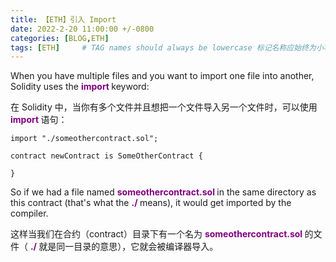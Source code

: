 ```yaml
---
title: 【ETH】引入 Import
date: 2022-2-20 11:00:00 +/-0800
categories: [BLOG,ETH]
tags: [ETH]     # TAG names should always be lowercase 标记名称应始终为小写
---
```


<!---

<font color="#800080"><b> 私有 </b></font>
<b><font color="#0099ff">结构体类型</font></b>
> **

--->


When you have multiple files and you want to import one file into another, Solidity uses the <font color="#800080"><b> import </b></font> keyword:

在 Solidity 中，当你有多个文件并且想把一个文件导入另一个文件时，可以使用 <font color="#800080"><b> import </b></font> 语句：

```solidity
import "./someothercontract.sol";

contract newContract is SomeOtherContract {

}
```

So if we had a file named <font color="#800080"><b> someothercontract.sol </b></font> in the same directory as this contract (that's what the <font color="#800080"><b> ./ </b></font> means), it would get imported by the compiler.

这样当我们在合约（contract）目录下有一个名为  <font color="#800080"><b> someothercontract.sol </b></font>的文件（ <font color="#800080"><b> ./ </b></font> 就是同一目录的意思），它就会被编译器导入。
